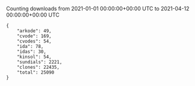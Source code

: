 
Counting downloads from 2021-01-01 00:00:00+00:00 UTC to 2021-04-12 00:00:00+00:00 UTC

```
{
    "arkode": 49,
    "cvode": 169,
    "cvodes": 54,
    "ida": 78,
    "idas": 30,
    "kinsol": 54,
    "sundials": 2221,
    "clones": 22435,
    "total": 25090
}
```
